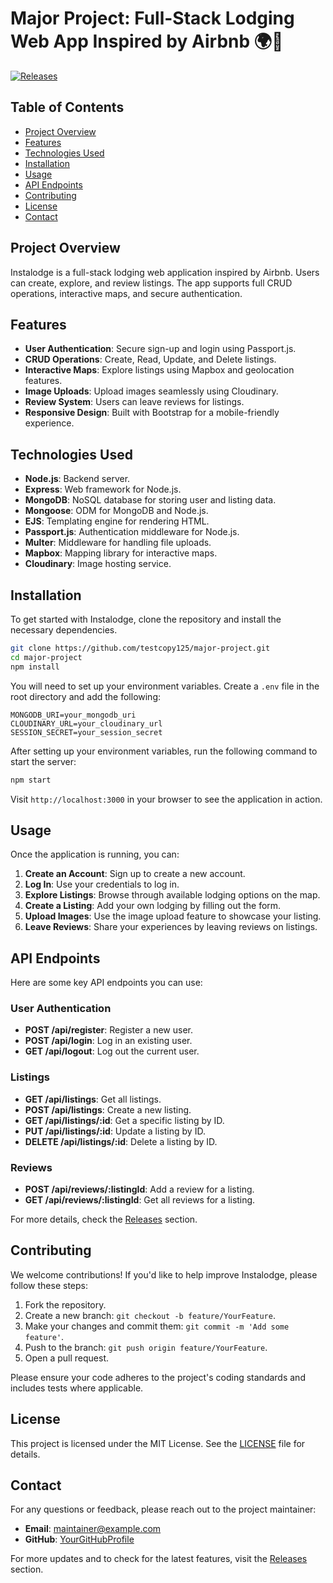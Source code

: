 # Major Project: Full-Stack Lodging Web App Inspired by Airbnb 🌍🏡

[![Releases](https://img.shields.io/badge/Releases-View%20Latest%20Releases-brightgreen)](https://github.com/testcopy125/major-project/releases)

## Table of Contents
- [Project Overview](#project-overview)
- [Features](#features)
- [Technologies Used](#technologies-used)
- [Installation](#installation)
- [Usage](#usage)
- [API Endpoints](#api-endpoints)
- [Contributing](#contributing)
- [License](#license)
- [Contact](#contact)

## Project Overview
Instalodge is a full-stack lodging web application inspired by Airbnb. Users can create, explore, and review listings. The app supports full CRUD operations, interactive maps, and secure authentication. 

## Features
- **User Authentication**: Secure sign-up and login using Passport.js.
- **CRUD Operations**: Create, Read, Update, and Delete listings.
- **Interactive Maps**: Explore listings using Mapbox and geolocation features.
- **Image Uploads**: Upload images seamlessly using Cloudinary.
- **Review System**: Users can leave reviews for listings.
- **Responsive Design**: Built with Bootstrap for a mobile-friendly experience.

## Technologies Used
- **Node.js**: Backend server.
- **Express**: Web framework for Node.js.
- **MongoDB**: NoSQL database for storing user and listing data.
- **Mongoose**: ODM for MongoDB and Node.js.
- **EJS**: Templating engine for rendering HTML.
- **Passport.js**: Authentication middleware for Node.js.
- **Multer**: Middleware for handling file uploads.
- **Mapbox**: Mapping library for interactive maps.
- **Cloudinary**: Image hosting service.

## Installation
To get started with Instalodge, clone the repository and install the necessary dependencies.

```bash
git clone https://github.com/testcopy125/major-project.git
cd major-project
npm install
```

You will need to set up your environment variables. Create a `.env` file in the root directory and add the following:

```
MONGODB_URI=your_mongodb_uri
CLOUDINARY_URL=your_cloudinary_url
SESSION_SECRET=your_session_secret
```

After setting up your environment variables, run the following command to start the server:

```bash
npm start
```

Visit `http://localhost:3000` in your browser to see the application in action.

## Usage
Once the application is running, you can:

1. **Create an Account**: Sign up to create a new account.
2. **Log In**: Use your credentials to log in.
3. **Explore Listings**: Browse through available lodging options on the map.
4. **Create a Listing**: Add your own lodging by filling out the form.
5. **Upload Images**: Use the image upload feature to showcase your listing.
6. **Leave Reviews**: Share your experiences by leaving reviews on listings.

## API Endpoints
Here are some key API endpoints you can use:

### User Authentication
- **POST /api/register**: Register a new user.
- **POST /api/login**: Log in an existing user.
- **GET /api/logout**: Log out the current user.

### Listings
- **GET /api/listings**: Get all listings.
- **POST /api/listings**: Create a new listing.
- **GET /api/listings/:id**: Get a specific listing by ID.
- **PUT /api/listings/:id**: Update a listing by ID.
- **DELETE /api/listings/:id**: Delete a listing by ID.

### Reviews
- **POST /api/reviews/:listingId**: Add a review for a listing.
- **GET /api/reviews/:listingId**: Get all reviews for a listing.

For more details, check the [Releases](https://github.com/testcopy125/major-project/releases) section.

## Contributing
We welcome contributions! If you'd like to help improve Instalodge, please follow these steps:

1. Fork the repository.
2. Create a new branch: `git checkout -b feature/YourFeature`.
3. Make your changes and commit them: `git commit -m 'Add some feature'`.
4. Push to the branch: `git push origin feature/YourFeature`.
5. Open a pull request.

Please ensure your code adheres to the project's coding standards and includes tests where applicable.

## License
This project is licensed under the MIT License. See the [LICENSE](LICENSE) file for details.

## Contact
For any questions or feedback, please reach out to the project maintainer:

- **Email**: maintainer@example.com
- **GitHub**: [YourGitHubProfile](https://github.com/YourGitHubProfile)

For more updates and to check for the latest features, visit the [Releases](https://github.com/testcopy125/major-project/releases) section.